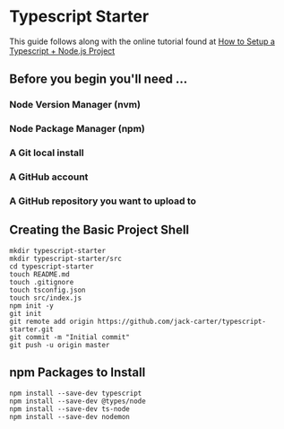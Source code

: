 # Typescript Starter

This guide follows along with the online tutorial found at [How to Setup a Typescript + Node.js Project](https://khalilstemmler.com/blogs/typescript/node-starter-project/)

## Before you begin you'll need ...

### Node Version Manager (nvm)
### Node Package Manager (npm)
### A Git local install
### A GitHub account 
### A GitHub repository you want to upload to

## Creating the Basic Project Shell

```
mkdir typescript-starter
mkdir typescript-starter/src
cd typescript-starter
touch README.md
touch .gitignore
touch tsconfig.json
touch src/index.js
npm init -y
git init
git remote add origin https://github.com/jack-carter/typescript-starter.git
git commit -m "Initial commit"
git push -u origin master
```

## npm Packages to Install 

```
npm install --save-dev typescript
npm install --save-dev @types/node
npm install --save-dev ts-node
npm install --save-dev nodemon
```


